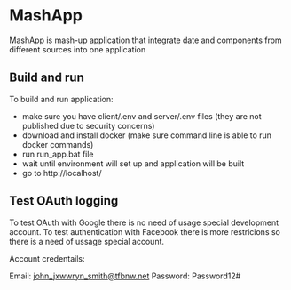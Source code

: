 # MashApp

MashApp is mash-up application that integrate date and components from different sources into one application

## Build and run 

To build and run application:

- make sure you have client/.env and server/.env files (they are not published due to security concerns)
- download and install docker (make sure command line is able to run docker commands)
- run run_app.bat file
- wait until environment will set up and application will be built 
- go to http://localhost/ 

## Test OAuth logging 

To test OAuth with Google there is no need of usage special development account. To test authentication with Facebook there is more restricions so there is a need of ussage special account. 

Account credentails:

Email: john_jxwwryn_smith@tfbnw.net
Password: Password12#
